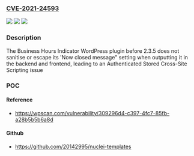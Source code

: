 ### [CVE-2021-24593](https://cve.mitre.org/cgi-bin/cvename.cgi?name=CVE-2021-24593)
![](https://img.shields.io/static/v1?label=Product&message=Business%20Hours%20Indicator&color=blue)
![](https://img.shields.io/static/v1?label=Version&message=2.3.5%3C%202.3.5%20&color=brighgreen)
![](https://img.shields.io/static/v1?label=Vulnerability&message=CWE-79%20Cross-site%20Scripting%20(XSS)&color=brighgreen)

### Description

The Business Hours Indicator WordPress plugin before 2.3.5 does not sanitise or escape its 'Now closed message" setting when outputting it in the backend and frontend, leading to an Authenticated Stored Cross-Site Scripting issue

### POC

#### Reference
- https://wpscan.com/vulnerability/309296d4-c397-4fc7-85fb-a28b5b5b6a8d

#### Github
- https://github.com/20142995/nuclei-templates

